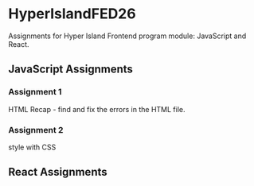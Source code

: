 # HyperIslandFED26

Assignments for Hyper Island Frontend program module: JavaScript and React.

## JavaScript Assignments

### Assignment 1

HTML Recap - find and fix the errors in the HTML file.

### Assignment 2

style with CSS

## React Assignments
